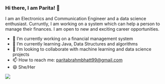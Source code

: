 ### Hi there, I am Parita! 👋

I am an Electronics and Communication Engineer and a data science enthusiast. Curruntly, I am working on a system which can help a person  to manage their finances. I am open to new and exciting career opportunities.

- 🔭 I’m currently working on a financial management system
- 🌱 I’m currently learning Java, Data Structures and algorithms
- 👯 I’m looking to collaborate with machine learning and data science projects
- 📫  How to reach me: paritabrahmbhatt99@gmail.com
- 😄 She/Her
 
<a href="https://github.com/paritabrahmbhatt/paritabrahmbhatt">
  <img align="center" src="https://github-readme-stats.vercel.app/api/top-langs/?username=paritabrahmbhatt&layout=compact&theme=material-palenight&title_color=ffffff" />
</a>
